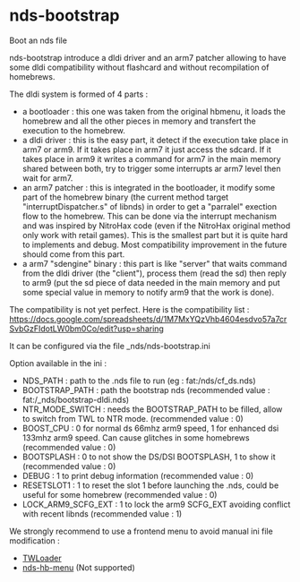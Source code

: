 # nds-bootstrap
Boot an nds file

nds-bootstrap introduce a dldi driver and an arm7 patcher allowing to have some dldi compatibility without flashcard and without recompilation of homebrews. 

The dldi system is formed of 4 parts :
- a bootloader : this one was taken from the original hbmenu, it loads the homebrew and all the other pieces in memory and transfert the execution to the homebrew.
- a dldi driver : this is the easy part, it detect if the execution take place in arm7 or arm9. If it takes place in arm7 it just access the sdcard. If it takes place in arm9 it writes a command for arm7 in the main memory shared between both, try to trigger some interrupts ar arm7 level then wait for arm7. 
- an arm7 patcher : this is integrated in the bootloader, it modify some part of the homebrew binary (the current method target "interruptDispatcher.s" of libnds) in order to get a "parralel" exection flow to the homebrew. This can be done via the interrupt mechanism and was inspired by NitroHax code (even if the NitroHax original method only work with retail games). This is the smallest part but it is quite hard to implements and debug. Most compatibility improvement in the future should come from this part.
- a arm7 "sdengine" binary : this part is like "server" that waits command from the dldi driver (the "client"), process them (read the sd) then reply to arm9 (put the sd piece of data needed in the main memory and put some special value in memory to notify arm9 that the work is done).

The compatibility is not yet perfect. Here is the compatibility list : 
https://docs.google.com/spreadsheets/d/1M7MxYQzVhb4604esdvo57a7crSvbGzFIdotLW0bm0Co/edit?usp=sharing

It can be configured via the file _nds/nds-bootstrap.ini

Option available in the ini :

- NDS_PATH : path to the .nds file to run (eg : fat:/nds/cf_ds.nds)
- BOOTSTRAP_PATH : path the bootstrap nds (recommended value : fat:/_nds/bootstrap-dldi.nds)
- NTR_MODE_SWITCH : needs the BOOTSTRAP_PATH to be filled, allow to switch from TWL to NTR mode. (recommended value : 0)
- BOOST_CPU : 0 for normal ds 66mhz arm9 speed, 1 for enhanced dsi 133mhz arm9 speed. Can cause glitches in some homebrews (recommended value : 0)
- BOOTSPLASH : 0 to not show the DS/DSI BOOTSPLASH, 1 to show it (recommended value : 0)
- DEBUG : 1 to print debug information (recommended value : 0)
- RESETSLOT1 : 1 to reset the slot 1 before launching the .nds, could be useful for some homebrew (recommended value : 0)
- LOCK_ARM9_SCFG_EXT : 1 to lock the arm9 SCFG_EXT avoiding conflict with recent libnds (recommended value : 1)

We strongly recommend to use a frontend menu to avoid manual ini file modification :
- [TWLoader](https://github.com/Robz8/TWLoader)
- [nds-hb-menu](https://github.com/ahezard/nds-hb-menu/releases) (Not supported)
